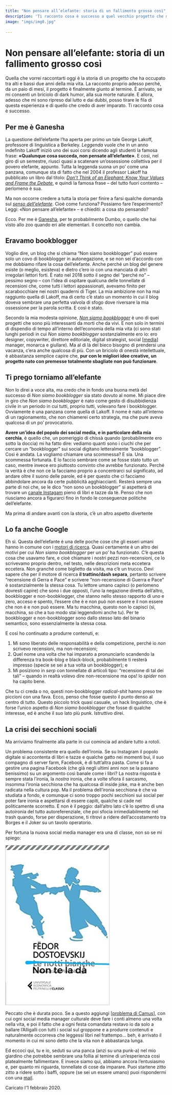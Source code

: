 ```yaml
---
title: "Non pensare all’elefante: storia di un fallimento grosso così"
description: 'Ti racconto cosa è successo a quel vecchio progetto che molto acutamente avevo chiamato "Non siamo bookblogger".'
image: "imgs/img0.jpg"

---
```

# Non pensare all’elefante: storia di un fallimento grosso così


Quella che vorrei raccontarti oggi è la storia di un progetto che ha occupato tra alti e bassi due anni della mia vita. La racconto proprio adesso perché, da un paio di mesi, il progetto è finalmente giunto al termine. È arrivato, se mi consenti un briciolo di dark humor, alla sua morte naturale. E allora, adesso che mi sono ripreso dal lutto e dai dubbi, posso tirare le fila di questa esperienza e di quello che credo di aver imparato. Ti racconto cosa è successo.

## Per me è Ganesha

La questione dell’elefante l’ha aperta per primo un tale George Lakoff, professore di linguistica a Berkeley. *Leggenda* vuole che in un anno indefinito Lakoff iniziò uno dei suoi corsi dicendo agli studenti la famosa frase: **«Qualunque cosa succeda, non pensate all’elefante»**. E così, nel giro di un semestre, riuscì quasi a scatenare un’ossessione collettiva per il povero elefante, appunto. Tutta la leggenda suona un po’ come una panzana, comunque sta di fatto che nel 2004 il professor Lakoff ha pubblicato un libro dal titolo: *[Don’t Think of an Elephant: Know Your Values and Frame the Debate](https://georgelakoff.com/books/dont_think_of_an_elephant_know_your_values_and_frame_the_debatethe_essential_guide_for_progressives-119190455949080/)*, e quindi la famosa frase – del tutto fuori contento – perlomeno è sua.

Ma non occorre credere a tutta la storia per finire a farsi qualche domanda sul *[senso dell’elefante](https://it.wikipedia.org/wiki/Il_senso_dell%27elefante)*. Cioè come funziona? Possiamo fare l’esperimento? Leggi: «Non pensare all’elefante» – e chiediti: a cosa sto pensando?

Ecco. Per me è [Ganesha](https://www.induismo.it/ganesha-il-signore-che-rimuove-gli-ostacoli/), per te probabilmente Dumbo, o quello che hai visto allo zoo quando eri alle elementari. Il concetto non cambia.

## Eravamo bookblogger

Voglio dire, un blog che si chiama “Non siamo bookblogger” può essere solo un covo di bookblogger in autonegazione, e se non sei d’accordo con me dobbiamo rifare la cosa dell’elefante. Anche perché un blog del genere esiste (o meglio, esisteva) e dietro c’ero io con una manciata di altri irregolari lettori forti. È nato nel 2018 sotto il segno del “perché no” – pessimo segno – con l’idea di ospitare qualcuna delle tonnellate di recensioni che, come tutti i lettori appassionati, avevamo finito per scarabocchiare nei nostri quaderni di Tiger. La mia ambizione non ha mai raggiunto quella di Lakoff, ma di certo c’è stato un momento in cui il blog doveva sembrare una perfetta valvola di sfogo dove riversare la mia ossessione per la parola scritta. E così è stato.

Secondo la mia modesta opinione, *[Non siamo bookblogger](https://www.zulianis.eu/works/non-siamo-bookblogger/)* è uno di quei progetti che sono più interessanti da morti che da vivi. E non solo in termini di dispendio di tempo all’interno dell’economia della mia vita (ci sono stati lunghi periodi in cui *Non siamo bookblogger* sostanzialmente ero io: ero designer, copywriter, direttore editoriale, digital strategist, social [[media]] manager, monarca e giullare). Ma al di là del bieco bisogno di prendersi una vacanza, c’era anche qualcosa di più. Con un briciolo di onestà intellettuale, è abbastanza semplice capire che, **pur con le migliori idee creative, un progetto nato con premesse totalmente sbagliate non può funzionare**.

## Ti prego torniamo all’elefante

Non lo direi a voce alta, ma credo che in fondo una buona metà del successo di *Non siamo bookblogger* sia stato dovuto al nome. Mi piace dire in giro che *Non siamo bookblogger* è nato come gesto di disubbidienza civile in un periodo in cui tutti, proprio tutti, volevano fare i bookblogger. Ovviamente è una panzana come quella di Lakoff. Il nome è nato all’interno di un ragionamento, che non chiamerei certo strategia, ma che pure aveva qualcosa di un po’ provocatorio.

**Avere un’idea del popolo dei social media, e in particolare della mia cerchia**, è quello che, un pomeriggio di chissà quando (probabilmente ero sotto la doccia) mi ha fatto dire: vediamo quanti sono i ciuchi che per cercare un “bookblogger” sui social digitano letteralmente “bookblogger”. Così è andata. La vogliamo chiamare una scommessa? E sia. Una scommessa fortunata. E lo faccio sembrare come se fosse stato tutto un caso, mentre invece ero piuttosto convinto che avrebbe funzionato. Perché la verità è che non ce la facciamo proprio a concentrarci sul significato, ad andare oltre il suono delle parole, ed è per questo che ci facciamo abbindolare ancora da certe pubblicità agghiaccianti. Resterà sempre una parte di noi che, se le dico “non sono un bookblogger” si aspetterà di trovare un [canale Instagam](https://www.instagram.com/nonbookblogger/) pieno di libri e tazze da tè. Penso che non riusciamo ancora a figurarci fino in fondo le conseguenze politiche dell’elefante.

Ma prima di andare avanti con la storia, c’è un altro aspetto divertente

## Lo fa anche Google

Eh sì. Questa dell’elefante è una delle poche cose che gli esseri umani hanno in comune con i [motori di ricerca](https://www.zulianis.eu/tag/seo/). Quasi certamente è un altro dei motivi per cui *Non siamo bookblogger* per un po’ ha funzionato. C’è questa cosa che usavamo fare, e cioè chiamare i nostri pezzi non-recensioni, ce lo scrivevamo proprio dentro, nel testo, nelle descrizioni meta eccetera eccetera. Non granché come biglietto da visita, ma c’è un trucco. Devi sapere che per il motore di ricerca **il trattino/dash separa**, pertanto scrivere “recensione di Gerra e Pace” e scrivere “non-recensione di Guerra e Pace” è sostanzialmente la stessa cosa. Tu lettore umano capisci (o perlomeno dovresti capire) che sono i due opposti, l’uno la negazione diretta dell’altro, bookblogger e non-boobklogger, che stanno nello stesso rapporto di uno e zero, acceso e spento, l’essere che è e non può non essere e il non essere che non è e non può essere. Ma tu macchina, questo non lo capisci (sì, macchina, so che a tuo modo stai leggendomi anche tu). Per te bookblogger e non-bookblogger sono dallo stesso lato del binario semantico, sono essenzialmente la stessa cosa.

E così ho continuato a produrre contenuti, e:

1. Mi sono liberato delle responsabilità e della competizione, perché io *non* scrivevo recensioni, ma non-recensioni;
2. Quel nome una volta che hai imparato a pronunciarlo scandendo la differenza tra book-blog e black-block, probabilmente ti resterà impresso (specie se sei a tua volta un bookblogger); e
3. Mi posiziono in *serp* con tonnellate di articoli tipo: “recensione di tal dei tali” – quando in realtà volevo dire non-recensione ma ops! lo *spider* non ha capito bene.
   
Che tu ci creda o no, questi non-bookblogger *radical-shit* hanno preso tre piccioni con una fava. Ecco, penso che fosse questo il punto denso al centro di tutto. Questo piccolo trick quasi casuale, un hack linguistico, che è forse l’unico aspetto di *Non siamo bookblogger* che fosse di qualche interesse, ed è anche il suo lato più punk. Istruttivo direi.

## La crisi dei secchioni sociali

Ma arriviamo finalmente alla parte in cui comincia ad andare tutto a rotoli.

Un problema consistente era quello dell’ironia. Se su Instagram il popolo digitale si accontenta di libri e tazze e qualche gatto nei momenti bui, il suo compagno di server farm, Facebook, è di tutt’altra pasta. Come si fa a gestire una pagina Facebook (che già negli ultimi anni non se la passano benissimo) su un argomento così banale come i libri? La nostra risposta è sempre stata l’ironia, la *nostra* ironia, che a volte sfiora il sarcasmo, insomma l’ironia secchiona che ha qualcosa di inside joke, ma è anche ben radicata nella cultura pop. Ma il problema dell’ironia secchiona è che va studiata a fondo, e comunque ci sono troppo pochi secchioni sui social per poter fare ironia e aspettarsi di essere capiti, qualche si cade nel politicamente scorretto. E non è il peggio: dall’altro lato c’è lo spettro di una autoironia del tutto autoreferenziale, che poi sfocia irrimediabilmente nel trash quando, forse per disperazione, ti ritrovi a ridere dell’accostamento tra Borges e il Joker su un tavolo operatorio.

Per fortuna la nuova social media manager era una di classe, non so se mi spiego:

<img src="imgs/img1.jpg" alt="le notti bianche dostoevskij meme" class="align-center" />

Peccato che è durata poco. Se a questo aggiungi [[problema di Camus]], con cui ogni social media manager culturale deve fare i conti almeno una volta nella vita, e poi il fatto che a ogni festa comandata restavo io da solo a ballare l’Alligalli con tutti i social sul groppone e a produrre contenuti e naturalmente occorreva che leggessi libri nel frattempo… beh, è arrivato il momento in cui mi sono detto che la vita non è abbastanza lunga.

Ed eccoci qui, tu e io, seduti su una panca (anzi su una punk-a) nel mio giardino che potrebbe sembrare una follia al temine di un’esperienza così platealmente fallimentare. E invece siamo qui, abbiamo ancora l’entusiasmo e, per quanto mi riguarda, tonnellate di cose da imparare. Puoi startene zitto zitto a ridere sotto i baffi, oppure (se sei un essere umano) puoi rispondermi con una [mail](mailto:web@zulianis.eu).


<p class="date">Caricato l'1 febbraio 2020.</p>

[//begin]: # "Autogenerated link references for markdown compatibility"
[media]: media.md "Media"
[problema di Camus]: problema-di-camus.md "Il problema di Camus"
[//end]: # "Autogenerated link references"